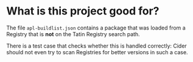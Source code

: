# What is this project good for?

The file `apl-buildlist.json` contains a package that was loaded from a Registry that is **not** on the Tatin Registry search path.

There is a test case that checks whether this is handled correctly: Cider should not even try to scan Registries for better versions in such a case.